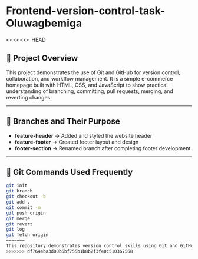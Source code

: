 # Frontend-version-control-task-Oluwagbemiga
<<<<<<< HEAD

## 📘 Project Overview
This project demonstrates the use of Git and GitHub for version control, collaboration, and workflow management. It is a simple e-commerce homepage built with HTML, CSS, and JavaScript to show practical understanding of branching, committing, pull requests, merging, and reverting changes.

---

## 🌿 Branches and Their Purpose
- **feature-header** → Added and styled the website header
- **feature-footer** → Created footer layout and design
- **footer-section** → Renamed branch after completing footer development

---

## 🧰 Git Commands Used Frequently
```bash
git init
git branch
git checkout -b
git add .
git commit -m
git push origin
git merge
git revert
git log
git fetch origin
=======
This repository demonstrates version control skills using Git and GitHub — including branching, committing, pull requests, merging, and reverting changes.
>>>>>>> df7644ba3d00b6bf755b1b8b2f3f40c510367568
